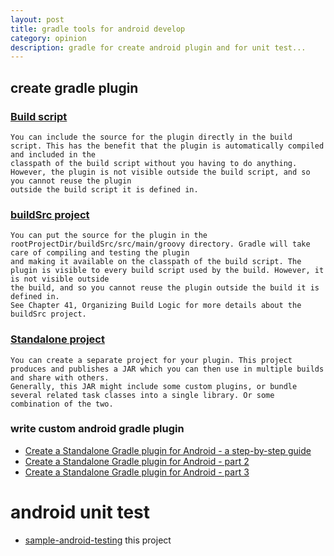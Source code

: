```yaml
---
layout: post
title: gradle tools for android develop
category: opinion
description: gradle for create android plugin and for unit test...
---
```


## create gradle plugin
### [Build script](https://github.com/adavis/caster-io-samples/tree/master/GradlePluginBasics)
    You can include the source for the plugin directly in the build script. This has the benefit that the plugin is automatically compiled and included in the
    classpath of the build script without you having to do anything. However, the plugin is not visible outside the build script, and so you cannot reuse the plugin
    outside the build script it is defined in. 
### [buildSrc project](https://github.com/adavis/caster-io-samples/tree/master/GradlePluginIntermediate)
    You can put the source for the plugin in the rootProjectDir/buildSrc/src/main/groovy directory. Gradle will take care of compiling and testing the plugin 
    and making it available on the classpath of the build script. The plugin is visible to every build script used by the build. However, it is not visible outside
    the build, and so you cannot reuse the plugin outside the build it is defined in.
    See Chapter 41, Organizing Build Logic for more details about the buildSrc project.
### [Standalone project](https://github.com/adavis/caster-io-samples/tree/master/sample-plugin)
    You can create a separate project for your plugin. This project produces and publishes a JAR which you can then use in multiple builds and share with others.
    Generally, this JAR might include some custom plugins, or bundle several related task classes into a single library. Or some combination of the two. 

### write custom android gradle plugin
* [Create a Standalone Gradle plugin for Android - a step-by-step guide ](https://afterecho.uk/blog/create-a-standalone-gradle-plugin-for-android-a-step-by-step-guide.html)
* [Create a Standalone Gradle plugin for Android - part 2 ](https://afterecho.uk/blog/create-a-standalone-gradle-plugin-for-android-part-2.html)
* [Create a Standalone Gradle plugin for Android - part 3 ](https://afterecho.uk/blog/create-a-standalone-gradle-plugin-for-android-part-3.html)

# android unit test
* [sample-android-testing](https://github.com/adavis/sample-android-testing)
  this project